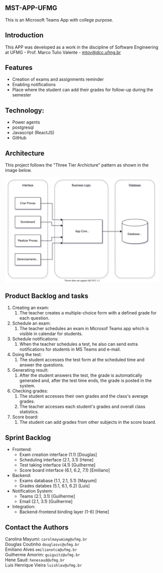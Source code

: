 ## MST-APP-UFMG
This is an Microsoft Teams App with college purpose.

## Introduction
This APP was developed as a work in the discipline of Software Engineering at UFMG - Prof. Marco Tulio Valente - mtov@dcc.ufmg.br

## Features
- Creation of exams and assignments reminder
- Enabling notifications
- Place where the student can add their grades for follow-up during the semester

## Technology:
- Power agents
- postgresql
- Javascript (ReactJS)
- GitHub

## Architecture
This project follows the "Three Tier Archicture" pattern as shown in the image below.

![architecture](res/architecture.svg)

## Product Backlog and tasks
1. Creating an exam:
	1. The teacher creates a multiple-choice form with a defined grade for each question.
2. Schedule an exam:
	1. The teacher schedules an exam in Microsof Teams app which is visible in calendar for students.
3. Schedule notifications:
	1. When the teacher schedules a test, he also can send extra notifications for students in MS Teams and e-mail.
4. Doing the test:
	1. The student accesses the test form at the scheduled time and answer the questions.
5. Generating result:
	1. After the student answers the test, the grade is automatically generated and, after the test time ends, the grade is posted in the system.
6. Checking grades:
	1. The student accesses their own grades and the class's average grades.
	2. The teacher accesses each student's grades and overall class statistics.
7. Score board:
	1. The student can add grades from other subjects in the score board.

## Sprint Backlog
- Frontend:
	- Exam creation interface (1.1) [Douglas]
	- Scheduling interface (2.1, 3.1) [Hene]
	- Test taking interface (4.1) [Guilherme]
	- Score board interface (6.1, 6.2, 7.1) [Emiliano]
- Backend:
	- Exams database (1.1, 2.1, 5.1) [Mayumi]
	- Grades databes (5.1, 6.1, 6.2) [Luis]
- Notification System:
	- Teams (2.1, 3.1) [Guilherme]
	- Email (2.1, 3.1) [Guilherme]
- Integration:
	- Backend-frontend binding layer (1-6) [Hene]

## Contact the Authors

Carolina Mayumi: `carolmayumimg@ufmg.br`  
Douglas Coutinho `douglasvc@ufmg.br`  
Emiliano Alves `emilianotca@ufmg.br`  
Guilherme Amorim: `guiguitz@ufmg.br`  
Hene Saud: `henesaud@ufmg.br`  
Luis Henrique Vieira `luishlav@ufmg.br`  
